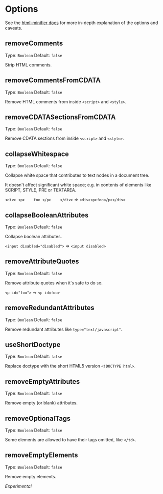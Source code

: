 # Options

See the [html-minifier docs](http://perfectionkills.com/experimenting-with-html-minifier/#options) for more in-depth explanation of the options and caveats.

## removeComments

Type: `Boolean`
Default: `false`

Strip HTML comments.

## removeCommentsFromCDATA

Type: `Boolean`
Default: `false`

Remove HTML comments from inside `<script>` and `<style>`.

## removeCDATASectionsFromCDATA

Type: `Boolean`
Default: `false`

Remove CDATA sections from inside `<script>` and `<style>`.

## collapseWhitespace

Type: `Boolean`
Default: `false`

Collapse white space that contributes to text nodes in a document tree.

It doesn't affect significant white space; e.g. in contents of elements like SCRIPT, STYLE, PRE or TEXTAREA.

`<div> <p>    foo </p>    </div>` => `<div><p>foo</p></div>`

## collapseBooleanAttributes

Type: `Boolean`
Default: `false`

Collapse boolean attributes.

`<input disabled="disabled">` => `<input disabled>`

## removeAttributeQuotes

Type: `Boolean`
Default: `false`

Remove attribute quotes when it's safe to do so.

`<p id="foo">` => `<p id=foo>`

## removeRedundantAttributes

Type: `Boolean`
Default: `false`

Remove redundant attributes like `type="text/javascript"`.

## useShortDoctype

Type: `Boolean`
Default: `false`

Replace doctype with the short HTML5 version `<!DOCTYPE html>`.

## removeEmptyAttributes

Type: `Boolean`
Default: `false`

Remove empty (or blank) attributes.

## removeOptionalTags

Type: `Boolean`
Default: `false`

Some elements are allowed to have their tags omitted, like `</td>`.

## removeEmptyElements

Type: `Boolean`
Default: `false`

Remove empty elements.

*Experimental*
